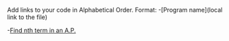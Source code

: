 Add links to your code in Alphabetical Order.
Format:
-[Program name](local link to the file)

-[Find nth term in an A.P.](C-Plus-Plus/nth_term_ap.cpp)

